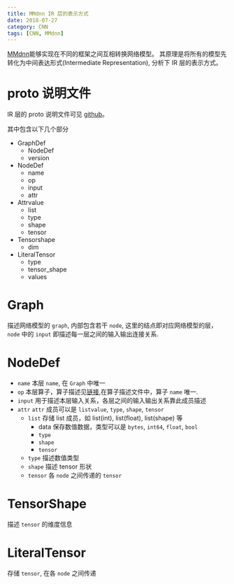 ```yaml
---
title: MMdnn IR 层的表示方式
date: 2018-07-27
category: CNN
tags: [CNN, MMdnn]
---
```


[MMdnn](https://github.com/Microsoft/MMdnn)能够实现在不同的框架之间互相转换网络模型。
其原理是将所有的模型先转化为中间表达形式(Intermediate Representation), 分析下 IR 层的表示方式。

# proto 说明文件

IR 层的 proto 说明文件可见 [github](https://github.com/Microsoft/MMdnn/blob/master/mmdnn/conversion/common/IR/graph.proto)。

其中包含以下几个部分

- GraphDef
  - NodeDef
  - version
- NodeDef
  - name
  - op
  - input
  - attr
- Attrvalue
  - list
  - type
  - shape
  - tensor
- Tensorshape
  - dim
- LiteralTensor
  - type
  - tensor_shape
  - values

# Graph

描述网络模型的 `graph`, 内部包含若干 `node`, 这里的结点即对应网络模型的层，`node` 中的 `input` 即描述每一层之间的输入输出连接关系.

# NodeDef

- `name`
  本层 `name`, 在 `Graph` 中唯一
- `op`
  本层算子，算子描述见[链接](https://github.com/Microsoft/MMdnn/blob/master/mmdnn/conversion/common/IR/ops.pbtxt),在算子描述文件中，算子 `name` 唯一.
- `input`
  用于描述本层输入关系，各层之间的输入输出关系靠此成员描述
- `attr`
   `attr` 成员可以是 `listvalue`, `type`, `shape`, `tensor`
  - `list`
    存储 list 成员，如 list(int), list(float), list(shape) 等
    - data
      保存数值数据，类型可以是 `bytes`, `int64`, `float`, `bool`
    - `type`
    - `shape`
    - `tensor`  
  - `type`
    描述数值类型
  - `shape`
    描述 tensor 形状
  - `tensor`
    各 `node` 之间传递的 `tensor`

# TensorShape

描述 `tensor` 的维度信息

# LiteralTensor

存储 `tensor`, 在各 `node` 之间传递